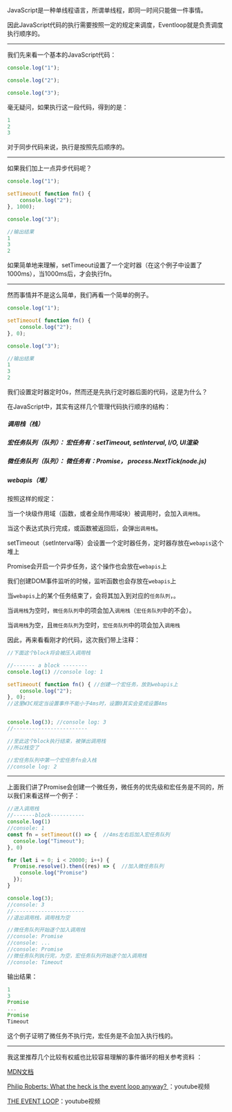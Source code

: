 JavaScript是一种单线程语言，所谓单线程，即同一时间只能做一件事情。

因此JavaScript代码的执行需要按照一定的规定来调度，Eventloop就是负责调度执行顺序的。

***

我们先来看一个基本的JavaScript代码：

```javascript
console.log("1");

console.log("2");

console.log("3");
```

毫无疑问，如果执行这一段代码，得到的是：

```javascript
1
2
3
```

对于同步代码来说，执行是按照先后顺序的。

***

如果我们加上一点异步代码呢？

```javascript
console.log("1");

setTimeout( function fn() {
    console.log("2");
}, 1000);

console.log("3");

//输出结果
1
3
2
```

如果简单地来理解，setTimeout设置了一个定时器（在这个例子中设置了1000ms），当1000ms后，才会执行fn。

***

然而事情并不是这么简单，我们再看一个简单的例子。

```javascript
console.log("1");

setTimeout( function fn() {
    console.log("2");
}, 0);

console.log("3");

//输出结果
1
3
2
```

我们设置定时器定时0s，然而还是先执行定时器后面的代码，这是为什么？



在JavaScript中，其实有这样几个管理代码执行顺序的结构：

##### 调用栈（栈）

##### 宏任务队列（队列）： 宏任务有：setTimeout, setInterval, I/O, UI渲染

##### 微任务队列（队列）： 微任务有：Promise， process.NextTick(node.js)

##### webapis（堆）

按照这样的规定：

当一个块级作用域（函数，或者全局作用域块）被调用时，会加入`调用栈`。

当这个表达式执行完成，或函数被返回后，会弹出`调用栈`。

setTimeout（setInterval等）会设置一个定时器任务，定时器存放在`webapis`这个堆上

Promise会开启一个异步任务，这个操作也会放在`webapis`上

我们创建DOM事件监听的时候，监听函数也会存放在`webapis`上

当`webapis`上的某个任务结束了，会将其加入到对应的`任务队列`，。

当`调用栈`为空时，`微任务队列`中的项会加入`调用栈`（`宏任务队列`中的不会）。

当`调用栈`为空，且`微任务队列`为空时，`宏任务队列`中的项会加入`调用栈`



因此，再来看看刚才的代码，这次我们带上注释：

```javascript
//下面这个block将会被压入调用栈

//------- a block --------
console.log(1) //console log: 1

setTimeout( function fn() { //创建一个宏任务，放到webapis上
    console.log("2");
}, 0);
//这里W3C规定当设置事件不能小于4ms时，设置0其实会变成设置4ms


console.log(3); //console log: 3
//------------------------

//至此这个block执行结束，被弹出调用栈
//所以栈空了

//宏任务队列中第一个宏任务fn会入栈
//console log: 2
```

***

上面我们讲了Promise会创建一个微任务，微任务的优先级和宏任务是不同的，所以我们来看这样一个例子：

```javascript
//进入调用栈
//-------block-----------
console.log(1)
//console: 1
const fn = setTimeout(() => {  //4ms左右后加入宏任务队列
  console.log("Timeout");
}, 0)

for (let i = 0; i < 20000; i++) {
  Promise.resolve().then((res) => {  //加入微任务队列
    console.log("Promise")
  });
}

console.log(3);
//console: 3
//-----------------------
//退出调用栈，调用栈为空

//微任务队列开始逐个加入调用栈
//console: Promise
//console: ...
//console: Promise
//微任务队列执行完，为空，宏任务队列开始逐个加入调用栈
//console: Timeout
```

输出结果：

```javascript
1
3
Promise
...
Promise
Timeout
```

这个例子证明了微任务不执行完，宏任务是不会加入执行栈的。

***

我这里推荐几个比较有权威也比较容易理解的事件循环的相关参考资料 ：

[MDN文档](https://developer.mozilla.org/zh-CN/docs/Web/JavaScript/EventLoop)

[Philip Roberts: What the heck is the event loop anyway? ](https://www.youtube.com/watch?v=8aGhZQkoFbQ&t=1293s)：youtube视频

[THE EVENT LOOP](https://www.youtube.com/watch?v=0IsjjMRyIF8&t=1953s)：youtube视频